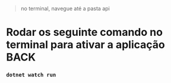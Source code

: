 > no terminal, navegue até a pasta api
# Rodar os seguinte comando no terminal para ativar a aplicação BACK

### `dotnet watch run`